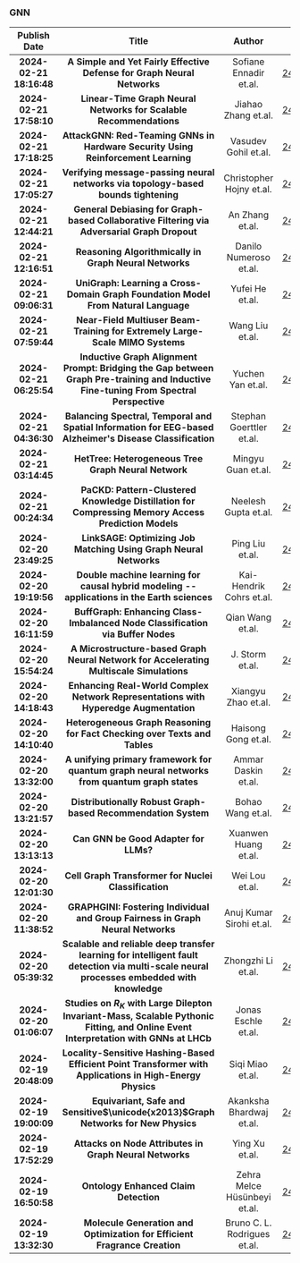 
### GNN
|Publish Date|Title|Author|PDF|Code|
| :---: | :---: | :---: | :---: | :---: |
|**2024-02-21 18:16:48**|**A Simple and Yet Fairly Effective Defense for Graph Neural Networks**|Sofiane Ennadir et.al.|[2402.13987v1](http://arxiv.org/abs/2402.13987v1)|[link](https://github.com/sennadir/noisygnn)|
|**2024-02-21 17:58:10**|**Linear-Time Graph Neural Networks for Scalable Recommendations**|Jiahao Zhang et.al.|[2402.13973v1](http://arxiv.org/abs/2402.13973v1)|[link](https://github.com/qwq2000/thewebconf24-ltgnn-pytorch)|
|**2024-02-21 17:18:25**|**AttackGNN: Red-Teaming GNNs in Hardware Security Using Reinforcement   Learning**|Vasudev Gohil et.al.|[2402.13946v1](http://arxiv.org/abs/2402.13946v1)|null|
|**2024-02-21 17:05:27**|**Verifying message-passing neural networks via topology-based bounds   tightening**|Christopher Hojny et.al.|[2402.13937v1](http://arxiv.org/abs/2402.13937v1)|null|
|**2024-02-21 12:44:21**|**General Debiasing for Graph-based Collaborative Filtering via   Adversarial Graph Dropout**|An Zhang et.al.|[2402.13769v1](http://arxiv.org/abs/2402.13769v1)|[link](https://github.com/arthurma71/advdrop)|
|**2024-02-21 12:16:51**|**Reasoning Algorithmically in Graph Neural Networks**|Danilo Numeroso et.al.|[2402.13744v1](http://arxiv.org/abs/2402.13744v1)|null|
|**2024-02-21 09:06:31**|**UniGraph: Learning a Cross-Domain Graph Foundation Model From Natural   Language**|Yufei He et.al.|[2402.13630v1](http://arxiv.org/abs/2402.13630v1)|null|
|**2024-02-21 07:59:44**|**Near-Field Multiuser Beam-Training for Extremely Large-Scale MIMO   Systems**|Wang Liu et.al.|[2402.13597v1](http://arxiv.org/abs/2402.13597v1)|null|
|**2024-02-21 06:25:54**|**Inductive Graph Alignment Prompt: Bridging the Gap between Graph   Pre-training and Inductive Fine-tuning From Spectral Perspective**|Yuchen Yan et.al.|[2402.13556v1](http://arxiv.org/abs/2402.13556v1)|null|
|**2024-02-21 04:36:30**|**Balancing Spectral, Temporal and Spatial Information for EEG-based   Alzheimer's Disease Classification**|Stephan Goerttler et.al.|[2402.13523v1](http://arxiv.org/abs/2402.13523v1)|null|
|**2024-02-21 03:14:45**|**HetTree: Heterogeneous Tree Graph Neural Network**|Mingyu Guan et.al.|[2402.13496v1](http://arxiv.org/abs/2402.13496v1)|null|
|**2024-02-21 00:24:34**|**PaCKD: Pattern-Clustered Knowledge Distillation for Compressing Memory   Access Prediction Models**|Neelesh Gupta et.al.|[2402.13441v1](http://arxiv.org/abs/2402.13441v1)|[link](https://github.com/neeleshg23/packd)|
|**2024-02-20 23:49:25**|**LinkSAGE: Optimizing Job Matching Using Graph Neural Networks**|Ping Liu et.al.|[2402.13430v1](http://arxiv.org/abs/2402.13430v1)|null|
|**2024-02-20 19:19:56**|**Double machine learning for causal hybrid modeling -- applications in   the Earth sciences**|Kai-Hendrik Cohrs et.al.|[2402.13332v1](http://arxiv.org/abs/2402.13332v1)|null|
|**2024-02-20 16:11:59**|**BuffGraph: Enhancing Class-Imbalanced Node Classification via Buffer   Nodes**|Qian Wang et.al.|[2402.13114v1](http://arxiv.org/abs/2402.13114v1)|null|
|**2024-02-20 15:54:24**|**A Microstructure-based Graph Neural Network for Accelerating Multiscale   Simulations**|J. Storm et.al.|[2402.13101v1](http://arxiv.org/abs/2402.13101v1)|[link](https://github.com/joepstorm/microscale-gnn-surrogate)|
|**2024-02-20 14:18:43**|**Enhancing Real-World Complex Network Representations with Hyperedge   Augmentation**|Xiangyu Zhao et.al.|[2402.13033v1](http://arxiv.org/abs/2402.13033v1)|null|
|**2024-02-20 14:10:40**|**Heterogeneous Graph Reasoning for Fact Checking over Texts and Tables**|Haisong Gong et.al.|[2402.13028v1](http://arxiv.org/abs/2402.13028v1)|[link](https://github.com/deno-v/heterfc)|
|**2024-02-20 13:32:00**|**A unifying primary framework for quantum graph neural networks from   quantum graph states**|Ammar Daskin et.al.|[2402.13001v2](http://arxiv.org/abs/2402.13001v2)|null|
|**2024-02-20 13:21:57**|**Distributionally Robust Graph-based Recommendation System**|Bohao Wang et.al.|[2402.12994v2](http://arxiv.org/abs/2402.12994v2)|[link](https://github.com/WANGBohaO-jpg/DR-GNN)|
|**2024-02-20 13:13:13**|**Can GNN be Good Adapter for LLMs?**|Xuanwen Huang et.al.|[2402.12984v1](http://arxiv.org/abs/2402.12984v1)|null|
|**2024-02-20 12:01:30**|**Cell Graph Transformer for Nuclei Classification**|Wei Lou et.al.|[2402.12946v1](http://arxiv.org/abs/2402.12946v1)|[link](https://github.com/lhaof/cgt)|
|**2024-02-20 11:38:52**|**GRAPHGINI: Fostering Individual and Group Fairness in Graph Neural   Networks**|Anuj Kumar Sirohi et.al.|[2402.12937v1](http://arxiv.org/abs/2402.12937v1)|null|
|**2024-02-20 05:39:32**|**Scalable and reliable deep transfer learning for intelligent fault   detection via multi-scale neural processes embedded with knowledge**|Zhongzhi Li et.al.|[2402.12729v1](http://arxiv.org/abs/2402.12729v1)|null|
|**2024-02-20 01:06:07**|**Studies on $R_K$ with Large Dilepton Invariant-Mass, Scalable Pythonic   Fitting, and Online Event Interpretation with GNNs at LHCb**|Jonas Eschle et.al.|[2402.12622v1](http://arxiv.org/abs/2402.12622v1)|null|
|**2024-02-19 20:48:09**|**Locality-Sensitive Hashing-Based Efficient Point Transformer with   Applications in High-Energy Physics**|Siqi Miao et.al.|[2402.12535v1](http://arxiv.org/abs/2402.12535v1)|[link](https://github.com/Graph-COM/HEPT})|
|**2024-02-19 19:00:09**|**Equivariant, Safe and Sensitive$\unicode{x2013}$Graph Networks for New   Physics**|Akanksha Bhardwaj et.al.|[2402.12449v1](http://arxiv.org/abs/2402.12449v1)|null|
|**2024-02-19 17:52:29**|**Attacks on Node Attributes in Graph Neural Networks**|Ying Xu et.al.|[2402.12426v1](http://arxiv.org/abs/2402.12426v1)|null|
|**2024-02-19 16:50:58**|**Ontology Enhanced Claim Detection**|Zehra Melce Hüsünbeyi et.al.|[2402.12282v1](http://arxiv.org/abs/2402.12282v1)|null|
|**2024-02-19 13:32:30**|**Molecule Generation and Optimization for Efficient Fragrance Creation**|Bruno C. L. Rodrigues et.al.|[2402.12134v1](http://arxiv.org/abs/2402.12134v1)|[link](https://github.com/brunoclr/molgen_opt)|
